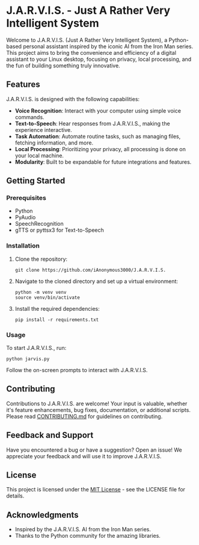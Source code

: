 # J.A.R.V.I.S. - Just A Rather Very Intelligent System

Welcome to J.A.R.V.I.S. (Just A Rather Very Intelligent System), a Python-based personal assistant inspired by the iconic AI from the Iron Man series. This project aims to bring the convenience and efficiency of a digital assistant to your Linux desktop, focusing on privacy, local processing, and the fun of building something truly innovative.

## Features

J.A.R.V.I.S. is designed with the following capabilities:

- **Voice Recognition**: Interact with your computer using simple voice commands.
- **Text-to-Speech**: Hear responses from J.A.R.V.I.S., making the experience interactive.
- **Task Automation**: Automate routine tasks, such as managing files, fetching information, and more.
- **Local Processing**: Prioritizing your privacy, all processing is done on your local machine.
- **Modularity**: Built to be expandable for future integrations and features.

## Getting Started

### Prerequisites

- Python 
- PyAudio
- SpeechRecognition
- gTTS or pyttsx3 for Text-to-Speech

### Installation

1. Clone the repository:
   ```
   git clone https://github.com/iAnonymous3000/J.A.R.V.I.S.
   ```
2. Navigate to the cloned directory and set up a virtual environment:
   ```
   python -m venv venv
   source venv/bin/activate  
   ```
3. Install the required dependencies:
   ```
   pip install -r requirements.txt
   ```

### Usage

To start J.A.R.V.I.S., run:
```
python jarvis.py
```
Follow the on-screen prompts to interact with J.A.R.V.I.S.

## Contributing

Contributions to J.A.R.V.I.S. are welcome! Your input is valuable, whether it's feature enhancements, bug fixes, documentation, or additional scripts. Please read [CONTRIBUTING.md](CONTRIBUTING.md) for guidelines on contributing.

## Feedback and Support

Have you encountered a bug or have a suggestion? Open an issue! We appreciate your feedback and will use it to improve J.A.R.V.I.S.

## License

This project is licensed under the [MIT License](LICENSE) - see the LICENSE file for details.

## Acknowledgments

- Inspired by the J.A.R.V.I.S. AI from the Iron Man series.
- Thanks to the Python community for the amazing libraries.
